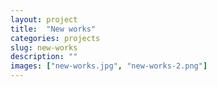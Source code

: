 ```yaml
---
layout: project
title:  "New works"
categories: projects
slug: new-works
description: ""
images: ["new-works.jpg", "new-works-2.png"]
---
```




